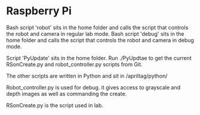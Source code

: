# Raspberry Pi

Bash script 'robot' sits in the home folder and calls the script that controls the robot and camera in regular lab mode.
Bash script 'debug' sits in the home folder and calls the script that controls the robot and camera in debug mode.

Script 'PyUpdate' sits in the home folder. Run ./PyUpdtae to get the current RSonCreate.py and robot_controller.py scripts from Git.

The other scripts are written in Python and sit in /apriltag/python/     

Robot_controller.py is used for debug. it gives access to grayscale and depth images as well as commanding the create.

RSonCreate.py is the script used in lab.

